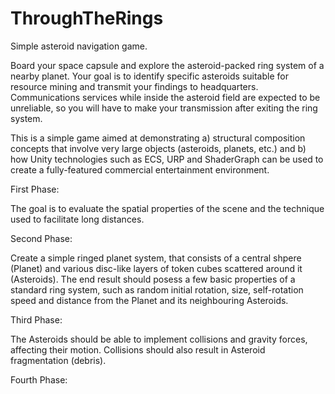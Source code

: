 # ThroughTheRings
Simple asteroid navigation game.

Board your space capsule and explore the asteroid-packed ring system of a nearby planet. Your goal is to identify specific asteroids suitable for resource mining and transmit your findings to headquarters. Communications services while inside the asteroid field are expected to be unreliable, so you will have to make your transmission after exiting the ring system. 

This is a simple game aimed at demonstrating a) structural composition concepts that involve very large objects (asteroids, planets, etc.) and b) how Unity technologies such as ECS, URP and ShaderGraph can be used to create a fully-featured commercial entertainment environment.



First Phase:

The goal is to evaluate the spatial properties of the scene and the technique used to facilitate long distances. 

Second Phase:

Create a simple ringed planet system, that consists of a central shpere (Planet) and various disc-like layers of token cubes scattered around it (Asteroids).
The end result should posess a few basic properties of a standard ring system, such as random initial rotation, size, self-rotation speed and distance from the Planet and its neighbouring Asteroids.

Third Phase:

The Asteroids should be able to implement collisions and gravity forces, affecting their motion. Collisions should also result in Asteroid fragmentation (debris).


Fourth Phase:

